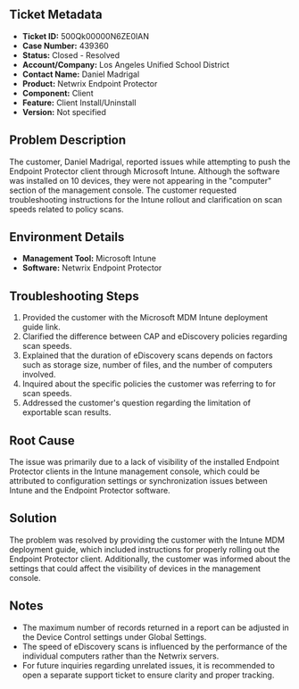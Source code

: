 ## Ticket Metadata
- **Ticket ID:** 500Qk00000N6ZE0IAN
- **Case Number:** 439360
- **Status:** Closed - Resolved
- **Account/Company:** Los Angeles Unified School District
- **Contact Name:** Daniel Madrigal
- **Product:** Netwrix Endpoint Protector
- **Component:** Client
- **Feature:** Client Install/Uninstall
- **Version:** Not specified

## Problem Description
The customer, Daniel Madrigal, reported issues while attempting to push the Endpoint Protector client through Microsoft Intune. Although the software was installed on 10 devices, they were not appearing in the "computer" section of the management console. The customer requested troubleshooting instructions for the Intune rollout and clarification on scan speeds related to policy scans.

## Environment Details
- **Management Tool:** Microsoft Intune
- **Software:** Netwrix Endpoint Protector

## Troubleshooting Steps
1. Provided the customer with the Microsoft MDM Intune deployment guide link.
2. Clarified the difference between CAP and eDiscovery policies regarding scan speeds.
3. Explained that the duration of eDiscovery scans depends on factors such as storage size, number of files, and the number of computers involved.
4. Inquired about the specific policies the customer was referring to for scan speeds.
5. Addressed the customer's question regarding the limitation of exportable scan results.

## Root Cause
The issue was primarily due to a lack of visibility of the installed Endpoint Protector clients in the Intune management console, which could be attributed to configuration settings or synchronization issues between Intune and the Endpoint Protector software.

## Solution
The problem was resolved by providing the customer with the Intune MDM deployment guide, which included instructions for properly rolling out the Endpoint Protector client. Additionally, the customer was informed about the settings that could affect the visibility of devices in the management console.

## Notes
- The maximum number of records returned in a report can be adjusted in the Device Control settings under Global Settings.
- The speed of eDiscovery scans is influenced by the performance of the individual computers rather than the Netwrix servers.
- For future inquiries regarding unrelated issues, it is recommended to open a separate support ticket to ensure clarity and proper tracking.